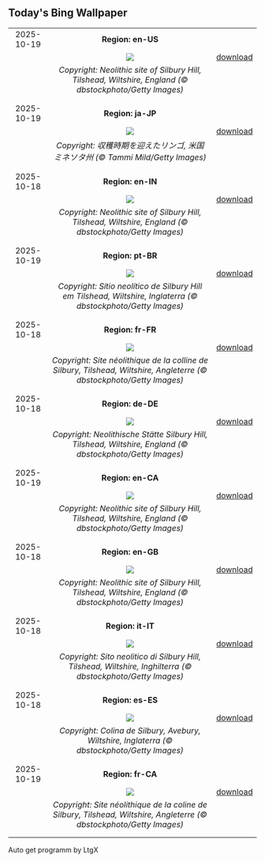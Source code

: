 ## Today's Bing Wallpaper
|      |      |      |
| :----: | :----: | :----: |
|2025-10-19|**Region: en-US**||
||![](https://www.bing.com/th?id=OHR.SilburyHill_EN-US2485144120_UHD.jpg&pid=hp&w=1152&h=648&rs=1&c=4)| [download](https://www.bing.com/th?id=OHR.SilburyHill_EN-US2485144120_UHD.jpg)|
||*Copyright: Neolithic site of Silbury Hill, Tilshead, Wiltshire, England (© dbstockphoto/Getty Images)*
||
|||
|2025-10-19|**Region: ja-JP**||
||![](https://www.bing.com/th?id=OHR.AppleHarvest_JA-JP0862857490_UHD.jpg&pid=hp&w=1152&h=648&rs=1&c=4)| [download](https://www.bing.com/th?id=OHR.AppleHarvest_JA-JP0862857490_UHD.jpg)|
||*Copyright: 収穫時期を迎えたリンゴ, 米国 ミネソタ州 (© Tammi Mild/Getty Images)*
||
|||
|2025-10-18|**Region: en-IN**||
||![](https://www.bing.com/th?id=OHR.SilburyHill_EN-IN5389984982_UHD.jpg&pid=hp&w=1152&h=648&rs=1&c=4)| [download](https://www.bing.com/th?id=OHR.SilburyHill_EN-IN5389984982_UHD.jpg)|
||*Copyright: Neolithic site of Silbury Hill, Tilshead, Wiltshire, England (© dbstockphoto/Getty Images)*
||
|||
|2025-10-19|**Region: pt-BR**||
||![](https://www.bing.com/th?id=OHR.SilburyHill_PT-BR5871845476_UHD.jpg&pid=hp&w=1152&h=648&rs=1&c=4)| [download](https://www.bing.com/th?id=OHR.SilburyHill_PT-BR5871845476_UHD.jpg)|
||*Copyright: Sítio neolítico de Silbury Hill em Tilshead, Wiltshire, Inglaterra (© dbstockphoto/Getty Images)*
||
|||
|2025-10-18|**Region: fr-FR**||
||![](https://www.bing.com/th?id=OHR.SilburyHill_FR-FR0576051334_UHD.jpg&pid=hp&w=1152&h=648&rs=1&c=4)| [download](https://www.bing.com/th?id=OHR.SilburyHill_FR-FR0576051334_UHD.jpg)|
||*Copyright: Site néolithique de la colline de Silbury, Tilshead, Wiltshire, Angleterre (© dbstockphoto/Getty Images)*
||
|||
|2025-10-18|**Region: de-DE**||
||![](https://www.bing.com/th?id=OHR.SilburyHill_DE-DE8918422000_UHD.jpg&pid=hp&w=1152&h=648&rs=1&c=4)| [download](https://www.bing.com/th?id=OHR.SilburyHill_DE-DE8918422000_UHD.jpg)|
||*Copyright: Neolithische Stätte Silbury Hill, Tilshead, Wiltshire, England (© dbstockphoto/Getty Images)*
||
|||
|2025-10-19|**Region: en-CA**||
||![](https://www.bing.com/th?id=OHR.SilburyHill_EN-CA8140895314_UHD.jpg&pid=hp&w=1152&h=648&rs=1&c=4)| [download](https://www.bing.com/th?id=OHR.SilburyHill_EN-CA8140895314_UHD.jpg)|
||*Copyright: Neolithic site of Silbury Hill, Tilshead, Wiltshire, England (© dbstockphoto/Getty Images)*
||
|||
|2025-10-18|**Region: en-GB**||
||![](https://www.bing.com/th?id=OHR.SilburyHill_EN-GB2103957342_UHD.jpg&pid=hp&w=1152&h=648&rs=1&c=4)| [download](https://www.bing.com/th?id=OHR.SilburyHill_EN-GB2103957342_UHD.jpg)|
||*Copyright: Neolithic site of Silbury Hill, Tilshead, Wiltshire, England (© dbstockphoto/Getty Images)*
||
|||
|2025-10-18|**Region: it-IT**||
||![](https://www.bing.com/th?id=OHR.SilburyHill_IT-IT5036622504_UHD.jpg&pid=hp&w=1152&h=648&rs=1&c=4)| [download](https://www.bing.com/th?id=OHR.SilburyHill_IT-IT5036622504_UHD.jpg)|
||*Copyright: Sito neolitico di Silbury Hill, Tilshead, Wiltshire, Inghilterra (© dbstockphoto/Getty Images)*
||
|||
|2025-10-18|**Region: es-ES**||
||![](https://www.bing.com/th?id=OHR.SilburyHill_ES-ES9628182073_UHD.jpg&pid=hp&w=1152&h=648&rs=1&c=4)| [download](https://www.bing.com/th?id=OHR.SilburyHill_ES-ES9628182073_UHD.jpg)|
||*Copyright: Colina de Silbury, Avebury, Wiltshire, Inglaterra (© dbstockphoto/Getty Images)*
||
|||
|2025-10-19|**Region: fr-CA**||
||![](https://www.bing.com/th?id=OHR.SilburyHill_FR-CA4132362264_UHD.jpg&pid=hp&w=1152&h=648&rs=1&c=4)| [download](https://www.bing.com/th?id=OHR.SilburyHill_FR-CA4132362264_UHD.jpg)|
||*Copyright: Site néolithique de la coline de Silbury, Tilshead, Wiltshire, Angleterre (© dbstockphoto/Getty Images)*
||
|||

Auto get programm by LtgX
